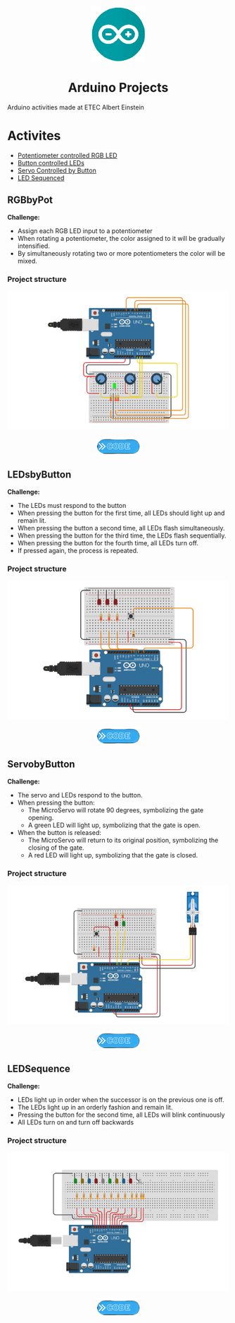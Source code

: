 <p align="center">
  <img src="Arduino_IDE_Logo.png" />
</p>
<h1 align="center">Arduino Projects</h1>

Arduino activities made at ETEC Albert Einstein

Activites
=================
<!--ts-->
   * [Potentiometer controlled RGB LED](#RGBbyPot)
   * [Button controlled LEDs](#LEDsbyButton)
   * [Servo Controlled by Button](#ServobyButton)
   * [LED Sequenced](#LEDSequence)
<!--te-->
## RGBbyPot
**Challenge:**
* Assign each RGB LED input to a potentiometer 
* When rotating a potentiometer, the color assigned to it will be gradually intensified.
* By simultaneously rotating two or more potentiometers the color will be mixed.

### Project structure
![physical config](RGBbyPot/RGBbyPot.png)
>
<p align="center"> 
  <a href="https://github.com/VictorL-Santos/TinkerCadProjects/blob/main/RGBbyPot/Code.ino"><img src="button.png"></a>
</p>

## LEDsbyButton
**Challenge:**
* The LEDs must respond to the button
* When pressing the button for the first time, all LEDs should light up and remain lit.
* When pressing the button a second time, all LEDs flash simultaneously.
* When pressing the button for the third time, the LEDs flash sequentially.
* When pressing the button for the fourth time, all LEDs turn off.
* If pressed again, the process is repeated.

### Project structure
![physical config](LEDsByButton/LEDbyButton.png)
>
<p align="center"> 
  <a href="https://github.com/VictorL-Santos/TinkerCadProjects/blob/main/LEDsByButton/Code.ino"><img src="button.png"></a>
</p>

## ServobyButton
**Challenge:**
* The servo and LEDs respond to the button.
* When pressing the button:
  * The MicroServo will rotate 90 degrees, symbolizing the gate opening.
  * A green LED will light up, symbolizing that the gate is open.
* When the button is released:
  * The MicroServo will return to its original position, symbolizing the closing of the gate.
  * A red LED will light up, symbolizing that the gate is closed.

### Project structure
![physical config](ServobyButton/Servo.png)
>
<p align="center"> 
  <a href="https://github.com/VictorL-Santos/TinkerCadProjects/blob/main/ServobyButton/Code.ino"><img src="button.png"></a>
</p>

## LEDSequence
**Challenge:**
* LEDs light up in order when the successor is on the previous one is off. 
* The LEDs light up in an orderly fashion and remain lit.
* Pressing the button for the second time, all LEDs will blink continuously
* All LEDs turn on and turn off backwards

### Project structure
![physical config](LEDSequence/LEDSequence.png)
>
<p align="center"> 
  <a href="https://github.com/VictorL-Santos/TinkerCadProjects/blob/main/LEDSequence/Code.ino"><img src="button.png"></a>
</p>
